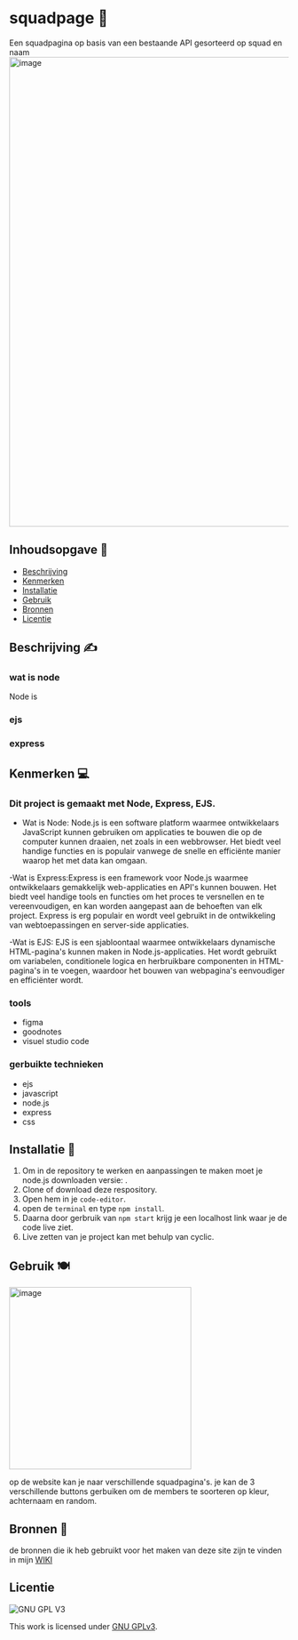 # squadpage 👟
Een squadpagina op basis van een bestaande API gesorteerd op squad en naam
<img width="845" alt="image" src="https://user-images.githubusercontent.com/112857270/220895141-99344834-dc8a-4259-b4e4-82d90d09799f.png">


<!-- Geef je project een titel en schrijf in één zin wat het is -->

## Inhoudsopgave 👀

- [Beschrijving](#beschrijving)
- [Kenmerken](#kenmerken)
- [Installatie](#installatie)
- [Gebruik](#gebruik)
- [Bronnen](#bronnen)
- [Licentie](#licentie)

## Beschrijving ✍

### wat is node
Node is

### ejs

### express
<!-- In de Beschrijving staat hoe je project er uit ziet, hoe het werkt en wat je er mee kan. -->
<!-- Voeg een mooie poster visual toe 📸 -->
<!-- Voeg een link toe naar Github Pages 🌐-->

## Kenmerken 💻

<!-- Bij Kenmerken staat welke technieken zijn gebruikt en hoe. Wat is de HTML structuur? Wat zijn de belangrijkste dingen in CSS? Wat is er met Javascript gedaan en hoe? Misschien heb je een framwork of library gebruikt? -->
### Dit project is gemaakt met Node, Express, EJS.

- Wat is Node: Node.js is een software platform waarmee ontwikkelaars JavaScript kunnen gebruiken om applicaties te bouwen die op de computer kunnen draaien, net zoals in een webbrowser. Het biedt veel handige functies en is populair vanwege de snelle en efficiënte manier waarop het met data kan omgaan.

-Wat is Express:Express is een framework voor Node.js waarmee ontwikkelaars gemakkelijk web-applicaties en API's kunnen bouwen. Het biedt veel handige tools en functies om het proces te versnellen en te vereenvoudigen, en kan worden aangepast aan de behoeften van elk project. Express is erg populair en wordt veel gebruikt in de ontwikkeling van webtoepassingen en server-side applicaties.

-Wat is EJS: EJS is een sjabloontaal waarmee ontwikkelaars dynamische HTML-pagina's kunnen maken in Node.js-applicaties. Het wordt gebruikt om variabelen, conditionele logica en herbruikbare componenten in HTML-pagina's in te voegen, waardoor het bouwen van webpagina's eenvoudiger en efficiënter wordt.

### tools
- figma
- goodnotes
- visuel studio code

### gerbuikte technieken
- ejs
- javascript
- node.js
- express
- css


## Installatie 🌈

1. Om in de repository te werken en aanpassingen te maken moet je node.js downloaden versie: .
2. Clone of download deze respository.
3. Open hem in je `code-editor`.
4. open de `terminal` en type `npm install`.
5. Daarna door gerbruik van `npm start` krijg je een localhost link waar je de code live ziet.
6. Live zetten van je project kan met behulp van cyclic.

## Gebruik 🍽
<img width="328" alt="image" src="https://user-images.githubusercontent.com/112857270/220895706-c12e3918-d5d3-4b47-9912-33a6b163c270.png">

op de website kan je naar verschillende squadpagina's. je kan de 3 verschillende buttons gerbuiken om  de members te soorteren op kleur, achternaam en random.


## Bronnen 🎒
de bronnen die ik heb gebruikt voor het maken van deze site zijn te vinden in mijn [WIKI](https://github.com/zombie0youssra/squad-b-member-page/wiki/Analyseren-%F0%9F%91%80#bronnen)

## Licentie

![GNU GPL V3](https://www.gnu.org/graphics/gplv3-127x51.png)

This work is licensed under [GNU GPLv3](./LICENSE).
